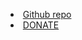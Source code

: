 * [<i class="fa-solid fab fa-github" style="margin-right:4px;"></i>Github repo](https://github.com/STICKnoLOGIC/First-Accord)
* [<i class="fa-solid fa-fire" style="margin-right:4px;"></i>DONATE](https://buymeacofee.com/)
